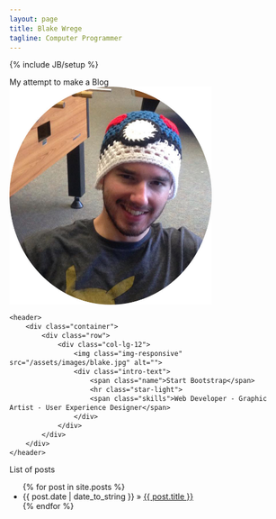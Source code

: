 ```yaml
---
layout: page
title: Blake Wrege
tagline: Computer Programmer
---
```

{% include JB/setup %}

<style>
img {
    display: block;
    max-width:360px;
    max-height:480px;
    width: auto;
    height: auto;
}
</style>

My attempt to make a Blog
<img src="/assets/images/blake.jpg" alt="Blake">   

    <header>
        <div class="container">
            <div class="row">
                <div class="col-lg-12">
                    <img class="img-responsive" src="/assets/images/blake.jpg" alt="">
                    <div class="intro-text">
                        <span class="name">Start Bootstrap</span>
                        <hr class="star-light">
                        <span class="skills">Web Developer - Graphic Artist - User Experience Designer</span>
                    </div>
                </div>
            </div>
        </div>
    </header>


List of posts 

<ul class="posts">
  {% for post in site.posts %}
    <li><span>{{ post.date | date_to_string }}</span> &raquo; <a href="{{ BASE_PATH }}{{ post.url }}">{{ post.title }}</a></li>
  {% endfor %}
</ul>



